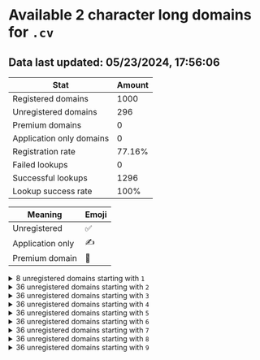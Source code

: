 # Available 2 character long domains for `.cv`

## Data last updated: 05/23/2024, 17:56:06

|Stat|Amount|
|--|--|
|Registered domains|1000|
|Unregistered domains|296|
|Premium domains|0|
|Application only domains|0|
|Registration rate|77.16%|
|Failed lookups|0|
|Successful lookups|1296|
|Lookup success rate|100%|


|Meaning|Emoji|
|--|--|
|Unregistered|:white_check_mark:|
|Application only|:writing_hand:|
|Premium domain|:gem:|

<details>
<summary>8 unregistered domains starting with <bold><code>1</code></bold></summary>

|Type|Domain|
|--|--|
|:white_check_mark:|`12.cv`|
|:white_check_mark:|`13.cv`|
|:white_check_mark:|`14.cv`|
|:white_check_mark:|`15.cv`|
|:white_check_mark:|`16.cv`|
|:white_check_mark:|`17.cv`|
|:white_check_mark:|`18.cv`|
|:white_check_mark:|`19.cv`|
</details>
<details>
<summary>36 unregistered domains starting with <bold><code>2</code></bold></summary>

|Type|Domain|
|--|--|
|:white_check_mark:|`20.cv`|
|:white_check_mark:|`21.cv`|
|:white_check_mark:|`22.cv`|
|:white_check_mark:|`23.cv`|
|:white_check_mark:|`24.cv`|
|:white_check_mark:|`25.cv`|
|:white_check_mark:|`26.cv`|
|:white_check_mark:|`27.cv`|
|:white_check_mark:|`28.cv`|
|:white_check_mark:|`29.cv`|
|:white_check_mark:|`2a.cv`|
|:white_check_mark:|`2b.cv`|
|:white_check_mark:|`2c.cv`|
|:white_check_mark:|`2d.cv`|
|:white_check_mark:|`2e.cv`|
|:white_check_mark:|`2f.cv`|
|:white_check_mark:|`2g.cv`|
|:white_check_mark:|`2h.cv`|
|:white_check_mark:|`2i.cv`|
|:white_check_mark:|`2j.cv`|
|:white_check_mark:|`2k.cv`|
|:white_check_mark:|`2l.cv`|
|:white_check_mark:|`2m.cv`|
|:white_check_mark:|`2n.cv`|
|:white_check_mark:|`2o.cv`|
|:white_check_mark:|`2p.cv`|
|:white_check_mark:|`2q.cv`|
|:white_check_mark:|`2r.cv`|
|:white_check_mark:|`2s.cv`|
|:white_check_mark:|`2t.cv`|
|:white_check_mark:|`2u.cv`|
|:white_check_mark:|`2v.cv`|
|:white_check_mark:|`2w.cv`|
|:white_check_mark:|`2x.cv`|
|:white_check_mark:|`2y.cv`|
|:white_check_mark:|`2z.cv`|
</details>
<details>
<summary>36 unregistered domains starting with <bold><code>3</code></bold></summary>

|Type|Domain|
|--|--|
|:white_check_mark:|`30.cv`|
|:white_check_mark:|`31.cv`|
|:white_check_mark:|`32.cv`|
|:white_check_mark:|`33.cv`|
|:white_check_mark:|`34.cv`|
|:white_check_mark:|`35.cv`|
|:white_check_mark:|`36.cv`|
|:white_check_mark:|`37.cv`|
|:white_check_mark:|`38.cv`|
|:white_check_mark:|`39.cv`|
|:white_check_mark:|`3a.cv`|
|:white_check_mark:|`3b.cv`|
|:white_check_mark:|`3c.cv`|
|:white_check_mark:|`3d.cv`|
|:white_check_mark:|`3e.cv`|
|:white_check_mark:|`3f.cv`|
|:white_check_mark:|`3g.cv`|
|:white_check_mark:|`3h.cv`|
|:white_check_mark:|`3i.cv`|
|:white_check_mark:|`3j.cv`|
|:white_check_mark:|`3k.cv`|
|:white_check_mark:|`3l.cv`|
|:white_check_mark:|`3m.cv`|
|:white_check_mark:|`3n.cv`|
|:white_check_mark:|`3o.cv`|
|:white_check_mark:|`3p.cv`|
|:white_check_mark:|`3q.cv`|
|:white_check_mark:|`3r.cv`|
|:white_check_mark:|`3s.cv`|
|:white_check_mark:|`3t.cv`|
|:white_check_mark:|`3u.cv`|
|:white_check_mark:|`3v.cv`|
|:white_check_mark:|`3w.cv`|
|:white_check_mark:|`3x.cv`|
|:white_check_mark:|`3y.cv`|
|:white_check_mark:|`3z.cv`|
</details>
<details>
<summary>36 unregistered domains starting with <bold><code>4</code></bold></summary>

|Type|Domain|
|--|--|
|:white_check_mark:|`40.cv`|
|:white_check_mark:|`41.cv`|
|:white_check_mark:|`42.cv`|
|:white_check_mark:|`43.cv`|
|:white_check_mark:|`44.cv`|
|:white_check_mark:|`45.cv`|
|:white_check_mark:|`46.cv`|
|:white_check_mark:|`47.cv`|
|:white_check_mark:|`48.cv`|
|:white_check_mark:|`49.cv`|
|:white_check_mark:|`4a.cv`|
|:white_check_mark:|`4b.cv`|
|:white_check_mark:|`4c.cv`|
|:white_check_mark:|`4d.cv`|
|:white_check_mark:|`4e.cv`|
|:white_check_mark:|`4f.cv`|
|:white_check_mark:|`4g.cv`|
|:white_check_mark:|`4h.cv`|
|:white_check_mark:|`4i.cv`|
|:white_check_mark:|`4j.cv`|
|:white_check_mark:|`4k.cv`|
|:white_check_mark:|`4l.cv`|
|:white_check_mark:|`4m.cv`|
|:white_check_mark:|`4n.cv`|
|:white_check_mark:|`4o.cv`|
|:white_check_mark:|`4p.cv`|
|:white_check_mark:|`4q.cv`|
|:white_check_mark:|`4r.cv`|
|:white_check_mark:|`4s.cv`|
|:white_check_mark:|`4t.cv`|
|:white_check_mark:|`4u.cv`|
|:white_check_mark:|`4v.cv`|
|:white_check_mark:|`4w.cv`|
|:white_check_mark:|`4x.cv`|
|:white_check_mark:|`4y.cv`|
|:white_check_mark:|`4z.cv`|
</details>
<details>
<summary>36 unregistered domains starting with <bold><code>5</code></bold></summary>

|Type|Domain|
|--|--|
|:white_check_mark:|`50.cv`|
|:white_check_mark:|`51.cv`|
|:white_check_mark:|`52.cv`|
|:white_check_mark:|`53.cv`|
|:white_check_mark:|`54.cv`|
|:white_check_mark:|`55.cv`|
|:white_check_mark:|`56.cv`|
|:white_check_mark:|`57.cv`|
|:white_check_mark:|`58.cv`|
|:white_check_mark:|`59.cv`|
|:white_check_mark:|`5a.cv`|
|:white_check_mark:|`5b.cv`|
|:white_check_mark:|`5c.cv`|
|:white_check_mark:|`5d.cv`|
|:white_check_mark:|`5e.cv`|
|:white_check_mark:|`5f.cv`|
|:white_check_mark:|`5g.cv`|
|:white_check_mark:|`5h.cv`|
|:white_check_mark:|`5i.cv`|
|:white_check_mark:|`5j.cv`|
|:white_check_mark:|`5k.cv`|
|:white_check_mark:|`5l.cv`|
|:white_check_mark:|`5m.cv`|
|:white_check_mark:|`5n.cv`|
|:white_check_mark:|`5o.cv`|
|:white_check_mark:|`5p.cv`|
|:white_check_mark:|`5q.cv`|
|:white_check_mark:|`5r.cv`|
|:white_check_mark:|`5s.cv`|
|:white_check_mark:|`5t.cv`|
|:white_check_mark:|`5u.cv`|
|:white_check_mark:|`5v.cv`|
|:white_check_mark:|`5w.cv`|
|:white_check_mark:|`5x.cv`|
|:white_check_mark:|`5y.cv`|
|:white_check_mark:|`5z.cv`|
</details>
<details>
<summary>36 unregistered domains starting with <bold><code>6</code></bold></summary>

|Type|Domain|
|--|--|
|:white_check_mark:|`60.cv`|
|:white_check_mark:|`61.cv`|
|:white_check_mark:|`62.cv`|
|:white_check_mark:|`63.cv`|
|:white_check_mark:|`64.cv`|
|:white_check_mark:|`65.cv`|
|:white_check_mark:|`66.cv`|
|:white_check_mark:|`67.cv`|
|:white_check_mark:|`68.cv`|
|:white_check_mark:|`69.cv`|
|:white_check_mark:|`6a.cv`|
|:white_check_mark:|`6b.cv`|
|:white_check_mark:|`6c.cv`|
|:white_check_mark:|`6d.cv`|
|:white_check_mark:|`6e.cv`|
|:white_check_mark:|`6f.cv`|
|:white_check_mark:|`6g.cv`|
|:white_check_mark:|`6h.cv`|
|:white_check_mark:|`6i.cv`|
|:white_check_mark:|`6j.cv`|
|:white_check_mark:|`6k.cv`|
|:white_check_mark:|`6l.cv`|
|:white_check_mark:|`6m.cv`|
|:white_check_mark:|`6n.cv`|
|:white_check_mark:|`6o.cv`|
|:white_check_mark:|`6p.cv`|
|:white_check_mark:|`6q.cv`|
|:white_check_mark:|`6r.cv`|
|:white_check_mark:|`6s.cv`|
|:white_check_mark:|`6t.cv`|
|:white_check_mark:|`6u.cv`|
|:white_check_mark:|`6v.cv`|
|:white_check_mark:|`6w.cv`|
|:white_check_mark:|`6x.cv`|
|:white_check_mark:|`6y.cv`|
|:white_check_mark:|`6z.cv`|
</details>
<details>
<summary>36 unregistered domains starting with <bold><code>7</code></bold></summary>

|Type|Domain|
|--|--|
|:white_check_mark:|`70.cv`|
|:white_check_mark:|`71.cv`|
|:white_check_mark:|`72.cv`|
|:white_check_mark:|`73.cv`|
|:white_check_mark:|`74.cv`|
|:white_check_mark:|`75.cv`|
|:white_check_mark:|`76.cv`|
|:white_check_mark:|`77.cv`|
|:white_check_mark:|`78.cv`|
|:white_check_mark:|`79.cv`|
|:white_check_mark:|`7a.cv`|
|:white_check_mark:|`7b.cv`|
|:white_check_mark:|`7c.cv`|
|:white_check_mark:|`7d.cv`|
|:white_check_mark:|`7e.cv`|
|:white_check_mark:|`7f.cv`|
|:white_check_mark:|`7g.cv`|
|:white_check_mark:|`7h.cv`|
|:white_check_mark:|`7i.cv`|
|:white_check_mark:|`7j.cv`|
|:white_check_mark:|`7k.cv`|
|:white_check_mark:|`7l.cv`|
|:white_check_mark:|`7m.cv`|
|:white_check_mark:|`7n.cv`|
|:white_check_mark:|`7o.cv`|
|:white_check_mark:|`7p.cv`|
|:white_check_mark:|`7q.cv`|
|:white_check_mark:|`7r.cv`|
|:white_check_mark:|`7s.cv`|
|:white_check_mark:|`7t.cv`|
|:white_check_mark:|`7u.cv`|
|:white_check_mark:|`7v.cv`|
|:white_check_mark:|`7w.cv`|
|:white_check_mark:|`7x.cv`|
|:white_check_mark:|`7y.cv`|
|:white_check_mark:|`7z.cv`|
</details>
<details>
<summary>36 unregistered domains starting with <bold><code>8</code></bold></summary>

|Type|Domain|
|--|--|
|:white_check_mark:|`80.cv`|
|:white_check_mark:|`81.cv`|
|:white_check_mark:|`82.cv`|
|:white_check_mark:|`83.cv`|
|:white_check_mark:|`84.cv`|
|:white_check_mark:|`85.cv`|
|:white_check_mark:|`86.cv`|
|:white_check_mark:|`87.cv`|
|:white_check_mark:|`88.cv`|
|:white_check_mark:|`89.cv`|
|:white_check_mark:|`8a.cv`|
|:white_check_mark:|`8b.cv`|
|:white_check_mark:|`8c.cv`|
|:white_check_mark:|`8d.cv`|
|:white_check_mark:|`8e.cv`|
|:white_check_mark:|`8f.cv`|
|:white_check_mark:|`8g.cv`|
|:white_check_mark:|`8h.cv`|
|:white_check_mark:|`8i.cv`|
|:white_check_mark:|`8j.cv`|
|:white_check_mark:|`8k.cv`|
|:white_check_mark:|`8l.cv`|
|:white_check_mark:|`8m.cv`|
|:white_check_mark:|`8n.cv`|
|:white_check_mark:|`8o.cv`|
|:white_check_mark:|`8p.cv`|
|:white_check_mark:|`8q.cv`|
|:white_check_mark:|`8r.cv`|
|:white_check_mark:|`8s.cv`|
|:white_check_mark:|`8t.cv`|
|:white_check_mark:|`8u.cv`|
|:white_check_mark:|`8v.cv`|
|:white_check_mark:|`8w.cv`|
|:white_check_mark:|`8x.cv`|
|:white_check_mark:|`8y.cv`|
|:white_check_mark:|`8z.cv`|
</details>
<details>
<summary>36 unregistered domains starting with <bold><code>9</code></bold></summary>

|Type|Domain|
|--|--|
|:white_check_mark:|`90.cv`|
|:white_check_mark:|`91.cv`|
|:white_check_mark:|`92.cv`|
|:white_check_mark:|`93.cv`|
|:white_check_mark:|`94.cv`|
|:white_check_mark:|`95.cv`|
|:white_check_mark:|`96.cv`|
|:white_check_mark:|`97.cv`|
|:white_check_mark:|`98.cv`|
|:white_check_mark:|`99.cv`|
|:white_check_mark:|`9a.cv`|
|:white_check_mark:|`9b.cv`|
|:white_check_mark:|`9c.cv`|
|:white_check_mark:|`9d.cv`|
|:white_check_mark:|`9e.cv`|
|:white_check_mark:|`9f.cv`|
|:white_check_mark:|`9g.cv`|
|:white_check_mark:|`9h.cv`|
|:white_check_mark:|`9i.cv`|
|:white_check_mark:|`9j.cv`|
|:white_check_mark:|`9k.cv`|
|:white_check_mark:|`9l.cv`|
|:white_check_mark:|`9m.cv`|
|:white_check_mark:|`9n.cv`|
|:white_check_mark:|`9o.cv`|
|:white_check_mark:|`9p.cv`|
|:white_check_mark:|`9q.cv`|
|:white_check_mark:|`9r.cv`|
|:white_check_mark:|`9s.cv`|
|:white_check_mark:|`9t.cv`|
|:white_check_mark:|`9u.cv`|
|:white_check_mark:|`9v.cv`|
|:white_check_mark:|`9w.cv`|
|:white_check_mark:|`9x.cv`|
|:white_check_mark:|`9y.cv`|
|:white_check_mark:|`9z.cv`|
</details>